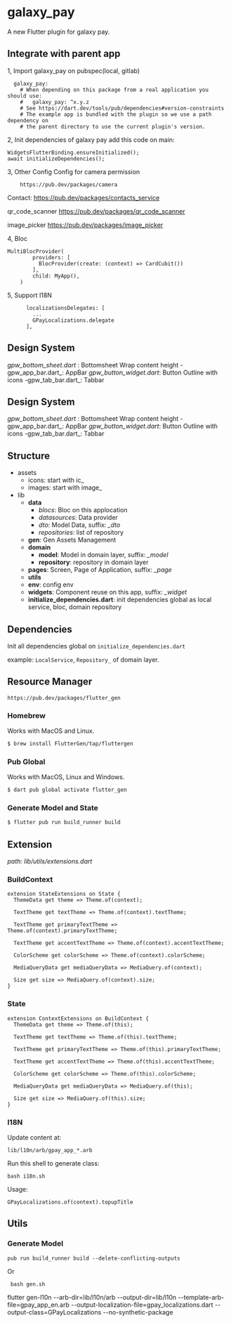 # galaxy_pay

A new Flutter plugin for galaxy pay.

## Integrate with parent app
1, Import galaxy_pay on pubspec(local, gitlab)
```
  galaxy_pay:
    # When depending on this package from a real application you should use:
    #   galaxy_pay: ^x.y.z
    # See https://dart.dev/tools/pub/dependencies#version-constraints
    # The example app is bundled with the plugin so we use a path dependency on
    # the parent directory to use the current plugin's version.

```
2, Init dependencies of galaxy pay
add this code on main:
```
WidgetsFlutterBinding.ensureInitialized();
await initializeDependencies();
```
3, Other Config
Config for camera permission
```
    https://pub.dev/packages/camera
```
Contact:
https://pub.dev/packages/contacts_service

qr_code_scanner
https://pub.dev/packages/qr_code_scanner

image_picker
https://pub.dev/packages/image_picker

4, Bloc
```
MultiBlocProvider(
        providers: [
          BlocProvider(create: (context) => CardCubit())
        ],
        child: MyApp(),
    )

```
5, Support I18N
```
      localizationsDelegates: [
        ...
        GPayLocalizations.delegate
      ],
```

## Design System
_gpw_bottom_sheet.dart_ : Bottomsheet Wrap content height
-gpw_app_bar.dart_: AppBar
_gpw_button_widget.dart_: Button Outline with icons
-gpw_tab_bar.dart_: Tabbar

## Design System
_gpw_bottom_sheet.dart_ : Bottomsheet Wrap content height
-gpw_app_bar.dart_: AppBar
_gpw_button_widget.dart_: Button Outline with icons
-gpw_tab_bar.dart_: Tabbar

## Structure
- assets
  - icons: start with ic_
  - images: start with image_
- lib
    - __data__
        - _blocs_: Bloc on this applocation
        - _datasources_: Data provider
        - _dto_: Model Data, suffix: *_dto*
        - _repositories_: list of repository
    - __gen__: Gen Assets Management
    - __domain__
        - __model__: Model in domain layer, suffix: *_model*
        - __repository__: repository in domain layer
    - __pages__: Screen, Page of Application, suffix: *_page*
    - __utils__
    - __env__: config env
    - __widgets__: Component reuse on this app, suffix: *_widget*
    - __initialize_dependencies.dart__: init dependencies global as local service, bloc, domain repository

## Dependencies
Init all dependencies global on  `initialize_dependencies.dart`

example: `LocalService`, `Repository_` of domain layer.
## Resource Manager
```
https://pub.dev/packages/flutter_gen
```
### Homebrew
Works with MacOS and Linux.
```sh
$ brew install FlutterGen/tap/fluttergen
```
### Pub Global
Works with MacOS, Linux and Windows.
```sh
$ dart pub global activate flutter_gen
```
### Generate Model and State
```sh
$ flutter pub run build_runner build
```

## Extension
_path: lib/utils/extensions.dart_

### BuildContext
```
extension StateExtensions on State {
  ThemeData get theme => Theme.of(context);

  TextTheme get textTheme => Theme.of(context).textTheme;

  TextTheme get primaryTextTheme => Theme.of(context).primaryTextTheme;

  TextTheme get accentTextTheme => Theme.of(context).accentTextTheme;

  ColorScheme get colorScheme => Theme.of(context).colorScheme;

  MediaQueryData get mediaQueryData => MediaQuery.of(context);

  Size get size => MediaQuery.of(context).size;
}
```
### State
```
extension ContextExtensions on BuildContext {
  ThemeData get theme => Theme.of(this);

  TextTheme get textTheme => Theme.of(this).textTheme;

  TextTheme get primaryTextTheme => Theme.of(this).primaryTextTheme;

  TextTheme get accentTextTheme => Theme.of(this).accentTextTheme;

  ColorScheme get colorScheme => Theme.of(this).colorScheme;

  MediaQueryData get mediaQueryData => MediaQuery.of(this);

  Size get size => MediaQuery.of(this).size;
}
```

### I18N
Update content at:

```
lib/l10n/arb/gpay_app_*.arb
```

Run this shell to generate class:

```
bash i18n.sh
```

Usage:

```
GPayLocalizations.of(context).topupTitle
```

## Utils

### Generate Model
```
pub run build_runner build --delete-conflicting-outputs
```

Or

```
 bash gen.sh
```

flutter gen-l10n --arb-dir=lib/l10n/arb --output-dir=lib/l10n --template-arb-file=gpay_app_en.arb --output-localization-file=gpay_localizations.dart --output-class=GPayLocalizations --no-synthetic-package
